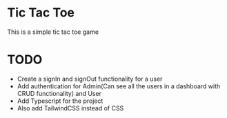 # Tic Tac Toe

This is a simple tic tac toe game

# TODO

- Create a signIn and signOut functionality for a user
- Add authentication for Admin(Can see all the users in a dashboard with CRUD functionality) and User
- Add Typescript for the project
- Also add TailwindCSS instead of CSS